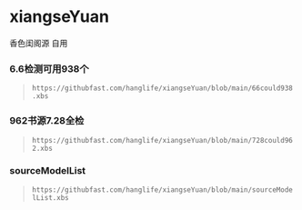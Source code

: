 # xiangseYuan
香色闺阁源 自用

### 6.6检测可用938个
>`https://githubfast.com/hanglife/xiangseYuan/blob/main/66could938.xbs`
### 962书源7.28全检
>`https://githubfast.com/hanglife/xiangseYuan/blob/main/728could962.xbs`
### sourceModelList
>`https://githubfast.com/hanglife/xiangseYuan/blob/main/sourceModelList.xbs`
